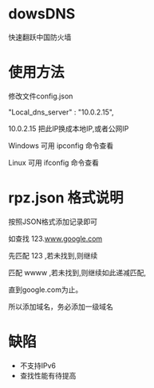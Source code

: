 # dowsDNS
快速翻跃中国防火墙

# 使用方法

修改文件config.json

"Local_dns_server" : "10.0.2.15",

10.0.2.15 把此IP换成本地IP,或者公网IP

Windows 可用 ipconfig 命令查看

Linux 可用 ifconfig 命令查看
# rpz.json 格式说明

按照JSON格式添加记录即可

如查找 123.www.google.com

先匹配 123 ,若未找到,则继续

匹配 wwww ,若未找到,则继续如此递减匹配,

直到google.com为止。

所以添加域名，务必添加一级域名



# 缺陷

* 不支持IPv6
* 查找性能有待提高
